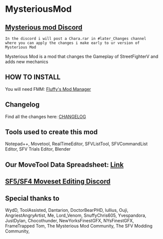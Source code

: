 # MysteriousMod
## [Mysterious mod Discord](https://discord.gg/g77WMvu)
```
In the discord i will post a Chara.rar in #later_Changes channel 
where you can apply the changes i make early to ur version of Mysterious Mod
```

Mysterious Mod is a mod that changes the Gameplay of StreetFighterV and adds new mechanics

## HOW TO INSTALL
You will need FMM: [Fluffy's Mod Manager](https://cdn.discordapp.com/attachments/310789604242489356/431159926480568320/modmanager.rar)

## Changelog
Find all the changes here: [CHANGELOG](https://docs.google.com/document/d/1zu0gxy-zOj33Q7X-QlIFLL9NsqyTtwCL3VT85E6mJl8)


## Tools used to create this mod
Notepad++,
Movetool,
RealTimeEditor,
SFVListTool,
SFVCommandList Editor,
SFV Trials Editor,
Blender

## Our MoveTool Data Spreadsheet: [Link](https://docs.google.com/spreadsheets/d/1dOQBJ1MBXRognXGoEpAQtGGGO_DJA_XMW-yPxj-fVRM)
## [SF5/SF4 Moveset Editing Discord](https://discord.gg/T5raMgr)

## Special thanks to

WydD,
ToolAssisted,
Dantarion,
DoctorBearPHD,
lullius,
Ouji,
AngriestAngryArtist,
Me,
Lord_Venom,
SnuffyChris605,
Yvespandora,
JustDylan,
Chocothunder,
NewYorksFinestGFX,
NYsFinestGFX,
FrameTrapped Tom,
The Mysterious Mod Community,
The SFV Modding Community,


